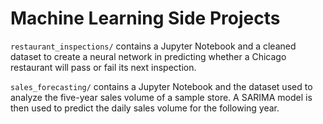 # Machine Learning Side Projects

`restaurant_inspections/` contains a Jupyter Notebook and a cleaned dataset to create a neural network in predicting whether a Chicago restaurant will pass or fail its next inspection.

`sales_forecasting/` contains a Jupyter Notebook and the dataset used to analyze the five-year sales volume of a sample store.  A SARIMA model is then used to predict the daily sales volume for the following year.
